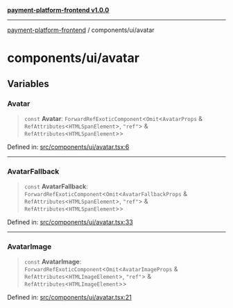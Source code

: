 [**payment-platform-frontend v1.0.0**](../../README.md)

***

[payment-platform-frontend](../../README.md) / components/ui/avatar

# components/ui/avatar

## Variables

### Avatar

> `const` **Avatar**: `ForwardRefExoticComponent`\<`Omit`\<`AvatarProps` & `RefAttributes`\<`HTMLSpanElement`\>, `"ref"`\> & `RefAttributes`\<`HTMLSpanElement`\>\>

Defined in: [src/components/ui/avatar.tsx:6](https://github.com/lsendel/sass/blob/main/frontend/src/components/ui/avatar.tsx#L6)

***

### AvatarFallback

> `const` **AvatarFallback**: `ForwardRefExoticComponent`\<`Omit`\<`AvatarFallbackProps` & `RefAttributes`\<`HTMLSpanElement`\>, `"ref"`\> & `RefAttributes`\<`HTMLSpanElement`\>\>

Defined in: [src/components/ui/avatar.tsx:33](https://github.com/lsendel/sass/blob/main/frontend/src/components/ui/avatar.tsx#L33)

***

### AvatarImage

> `const` **AvatarImage**: `ForwardRefExoticComponent`\<`Omit`\<`AvatarImageProps` & `RefAttributes`\<`HTMLImageElement`\>, `"ref"`\> & `RefAttributes`\<`HTMLImageElement`\>\>

Defined in: [src/components/ui/avatar.tsx:21](https://github.com/lsendel/sass/blob/main/frontend/src/components/ui/avatar.tsx#L21)

